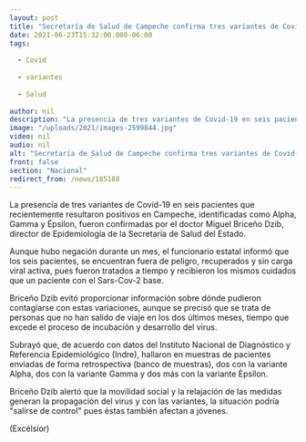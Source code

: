 ```yaml
---
layout: post
title: "Secretaría de Salud de Campeche confirma tres variantes de Covid-19"
date: 2021-06-23T15:32:00.000-06:00
tags:
  
  - Covid
  
  - variantes
  
  - Salud
  
author: nil
description: "La presencia de tres variantes de Covid-19 en seis pacientes que recientemente resultaron positivos en Campeche, identificadas como Alpha, Gamma y Épsilon, fueron confirmadas por la Secretaría de Salud del Estado"
image: "/uploads/2021/images-2599844.jpg"
video: nil
audio: nil
alt: "Secretaría de Salud de Campeche confirma tres variantes de Covid-19"
front: false
section: "Nacional"
redirect_from: /news/185188
---
```


La presencia de tres variantes de Covid-19 en seis pacientes que recientemente resultaron positivos en Campeche, identificadas como Alpha, Gamma y Épsilon, fueron confirmadas por el doctor Miguel Briceño Dzib, director de Epidemiología de la Secretaría de Salud del Estado.

Aunque hubo negación durante un mes, el funcionario estatal informó que los seis pacientes, se encuentran fuera de peligro, recuperados y sin carga viral activa, pues fueron tratados a tiempo y recibieron los mismos cuidados que un paciente con el Sars-Cov-2 base.

Briceño Dzib evitó proporcionar información sobre dónde pudieron contagiarse con estas variaciones, aunque se precisó que se trata de personas que no han salido de viaje en los dos últimos meses, tiempo que excede el proceso de incubación y desarrollo del virus.

Subrayó que, de acuerdo con datos del Instituto Nacional de Diagnóstico y Referencia Epidemiológico (Indre), hallaron en muestras de pacientes enviadas de forma retrospectiva (banco de muestras), dos con la variante Alpha, dos con la variante Gamma y dos más con la variante Épsilon.

Briceño Dzib alertó que la movilidad social y la relajación de las medidas generan la propagación del virus y con las variantes, la situación podría "salirse de control" pues éstas también afectan a jóvenes.

(Excélsior)